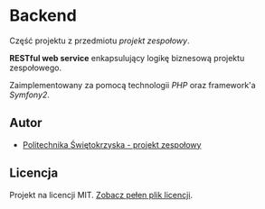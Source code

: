 # Backend

Część projektu z przedmiotu *projekt zespołowy*.

**RESTful web service** enkapsulujący logikę biznesową projektu zespołowego.

Zaimplementowany za pomocą technologii *PHP* oraz framework'a *Symfony2*.

## Autor

- [Politechnika Świętokrzyska - projekt zespołowy](https://github.com/psk-pz)

## Licencja

Projekt na licencji MIT. [Zobacz pełen plik licencji](LICENSE).

